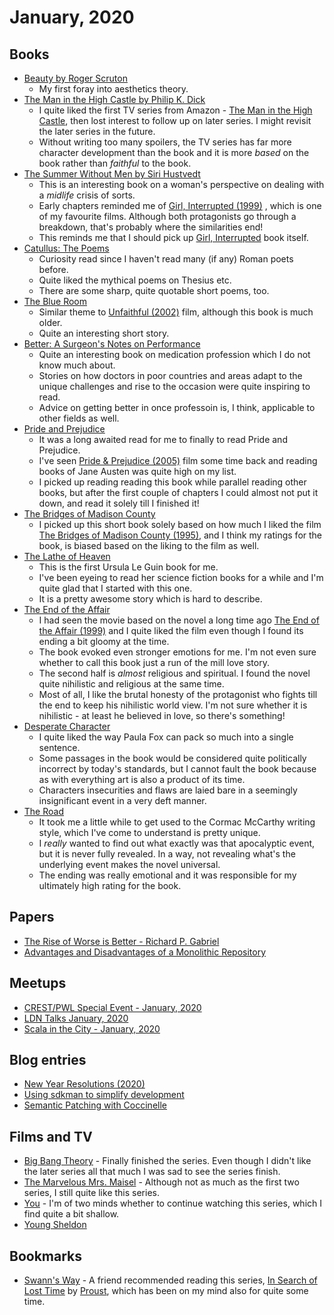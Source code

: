 # January, 2020

## Books

- [Beauty by Roger Scruton](https://www.goodreads.com/book/show/6323955-beauty)
  - My first foray into aesthetics theory.
- [The Man in the High Castle by Philip K. Dick](https://www.goodreads.com/book/show/216363.The_Man_in_the_High_Castle)
  - I quite liked the first TV series from Amazon - [The Man in the High Castle](https://www.imdb.com/title/tt1740299/), then lost interest to follow up on later series. I might revisit the later series in the future.
  - Without writing too many spoilers, the TV series has far more character development than the book and it is more _based_ on the book rather than _faithful_ to the book.
- [The Summer Without Men by Siri Hustvedt](https://www.goodreads.com/book/show/10223697-the-summer-without-men)
  - This is an interesting book on a woman's perspective on dealing with a _midlife_ crisis of sorts.
  - Early chapters reminded me of [Girl, Interrupted (1999)](https://www.imdb.com/title/tt0172493/) , which is one of my favourite films. Although both protagonists go through a breakdown, that's probably where the similarities end! 
  - This reminds me that I should pick up [Girl, Interrupted](https://www.goodreads.com/book/show/68783.Girl_Interrupted) book itself.
- [Catullus: The Poems](https://www.goodreads.com/book/show/287155.Catullus) 
  - Curiosity read since I haven't read many (if any) Roman poets before.
  - Quite liked the mythical poems on Thesius etc.
  - There are some sharp, quite quotable short poems, too.
- [The Blue Room](https://www.goodreads.com/book/show/140590.The_Blue_Room)
  - Similar theme to [Unfaithful (2002)](https://www.imdb.com/title/tt0250797/)
    film, although this book is much older.
  - Quite an interesting short story.
- [Better: A Surgeon's Notes on Performance](https://www.goodreads.com/book/show/213233.Better)
  - Quite an interesting book on medication profession which I do not know much about.
  - Stories on how doctors in poor countries and areas adapt to the unique challenges and rise to the occasion were quite inspiring to read.
  - Advice on getting better in once professoin is, I think, applicable to other fields as well.
- [Pride and Prejudice](https://www.goodreads.com/book/show/1885.Pride_and_Prejudice)
  - It was a long awaited read for me to finally to read Pride and Prejudice.
  - I've seen [Pride & Prejudice (2005)](https://www.imdb.com/title/tt0414387/) film some time back and reading books of Jane Austen was quite high on my list.
  - I picked up reading reading this book while parallel reading other books, but after the first couple of chapters I could almost not put it down, and read it solely till I finished it!
- [The Bridges of Madison County](https://www.goodreads.com/book/show/83674.The_Bridges_of_Madison_County)
  - I picked up this short book solely based on how much I liked the film [The Bridges of Madison County (1995)](https://www.imdb.com/title/tt0112579/), and I think my ratings for the book, is biased based on the liking to the film as well.
- [The Lathe of Heaven](https://www.goodreads.com/book/show/59924.The_Lathe_of_Heaven) 
  - This is the first Ursula Le Guin book for me. 
  - I've been eyeing to read her science fiction books for a while and I'm quite glad that I started with this one. 
  - It is a pretty awesome story which is hard to describe. 
- [The End of the Affair](https://www.goodreads.com/book/show/29641.The_End_of_the_Affair) 
  - I had seen the movie based on the novel a long time ago [The End of the Affair (1999)](https://www.imdb.com/title/tt0172396/) and I quite liked the film even though I found its ending a bit gloomy at the time. 
  - The book evoked even stronger emotions for me. I'm not even sure whether to call this book just a run of the mill love story. 
  - The second half is _almost_ religious and spiritual. I found the novel quite nihilistic and religious at the same time.
  - Most of all, I like the brutal honesty of the protagonist who fights till the end to keep his nihilistic world view. I'm not sure whether it is nihilistic - at least he believed in love, so there's something!
- [Desperate Character](https://www.goodreads.com/book/show/23316532-desperate-characters)
  - I quite liked the way Paula Fox can pack so much into a single sentence.
  - Some passages in the book would be considered quite politically incorrect by today's standards, but I cannot fault the book because as with everything art is also a product of its time.
  - Characters insecurities and flaws are laied bare in a seemingly insignificant event in a very deft manner.
- [The Road](https://www.goodreads.com/book/show/6288.The_Road)
  - It took me a little while to get used to the Cormac McCarthy writing style, which I've come to understand is pretty unique.
  - I _really_ wanted to find out what exactly was that apocalyptic event, but it is never fully revealed. In a way, not revealing what's the underlying event makes the novel universal.
  - The ending was really emotional and it was responsible for my ultimately high rating for the book.

## Papers

- [The Rise of Worse is Better - Richard P. Gabriel](../../papers/cs/rise-of-worse-is-better.md)
- [Advantages and Disadvantages of a Monolithic Repository](../../papers/cs/monorepos-seip18.md)

## Meetups

- [CREST/PWL Special Event - January, 2020](../../meetups/pwl/crest-pwl-special-event-january-2020.md)
- [LDN Talks January, 2020](../../meetups/rust/ldn-talks-january-2020.md)
- [Scala in the City - January, 2020](../../meetups/scala/scala-in-the-city-january-2020.md)

## Blog entries

- [New Year Resolutions (2020)](https://dewaka.com/blog/2020/01/09/new-year-resolutions-2020/) 
- [Using sdkman to simplify development](https://dewaka.com/blog/2020/01/16/sdkman-to-simplify-development/)
- [Semantic Patching with Coccinelle](https://dewaka.com/blog/2020/01/25/semantic-patching/)

## Films and TV

- [Big Bang Theory](https://www.imdb.com/title/tt0898266/) - Finally finished the series. Even though I didn't like the later series all that much I was sad to see the series finish.
- [The Marvelous Mrs. Maisel](https://www.imdb.com/title/tt5788792/) - Although not as much as the first two series, I still quite like this series.
- [You](https://www.imdb.com/title/tt7335184/) - I'm of two minds whether to continue watching this series, which I find quite a bit shallow.
- [Young Sheldon](https://www.imdb.com/title/tt6226232/)

## Bookmarks

- [Swann's Way](https://www.goodreads.com/book/show/12749.Swann_s_Way) - A friend recommended reading this series, [In Search of Lost Time](https://en.wikipedia.org/wiki/In_Search_of_Lost_Time) by [Proust](https://en.wikipedia.org/wiki/Marcel_Proust), which has been on my mind also for quite some time.
